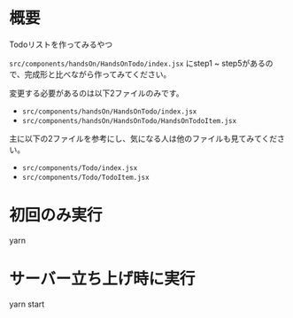 # 概要
Todoリストを作ってみるやつ

`src/components/handsOn/HandsOnTodo/index.jsx` にstep1 ~ step5があるので、完成形と比べながら作ってみてください。

変更する必要があるのは以下2ファイルのみです。
* `src/components/handsOn/HandsOnTodo/index.jsx`
* `src/components/handsOn/HandsOnTodo/HandsOnTodoItem.jsx`

主に以下の2ファイルを参考にし、気になる人は他のファイルも見てみてください。
* `src/components/Todo/index.jsx`
* `src/components/Todo/TodoItem.jsx`

# 初回のみ実行
yarn

# サーバー立ち上げ時に実行
yarn start
